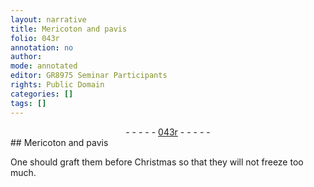 ```yaml
---
layout: narrative
title: Mericoton and pavis
folio: 043r
annotation: no
author:
mode: annotated
editor: GR8975 Seminar Participants
rights: Public Domain
categories: []
tags: []
---
```


 <div class="folio" align="center">- - - - - <a href="http://gallica.bnf.fr/ark:/12148/btv1b10500001g/f91.image" target="_blank">043r</a> - - - - - </div>  
## Mericoton and pavis

 
One should graft them before Christmas so that they will not freeze too much.
 